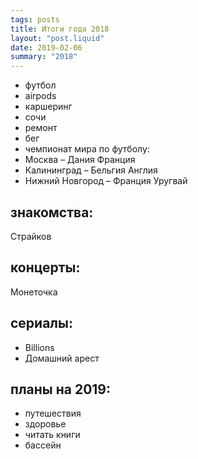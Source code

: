 ```yaml
---
tags: posts
title: Итоги года 2018
layout: "post.liquid"
date: 2019-02-06
summary: "2018"
---
```


- футбол
- airpods
- каршеринг
- сочи
- ремонт
- бег
- чемпионат мира по футболу:
- Москва – Дания Франция
- Калининград – Бельгия Англия
- Нижний Новгород – Франция Уругвай

## знакомства:

Страйков

## концерты:

Монеточка

## сериалы:

- Billions
- Домашний арест

## планы на 2019:

- путешествия
- здоровье
- читать книги
- бассейн
